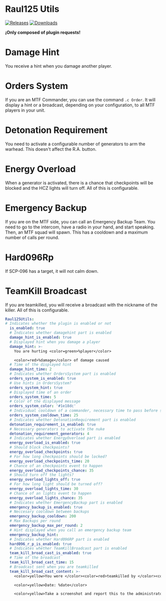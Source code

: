 # Raul125 Utils

<a href="https://github.com/Raul125/Raul125Utils/releases"><img src="https://img.shields.io/github/v/release/Raul125/Raul125Utils?include_prereleases&label=Release" alt="Releases"></a>
<a href="https://github.com/Raul125/Raul125Utils/releases"><img src="https://img.shields.io/github/downloads/Raul125/Raul125Utils/total?label=Downloads" alt="Downloads"></a>

**¡Only composed of plugin requests!**

# Damage Hint
You receive a hint when you damage another player.

# Orders System
If you are an MTF Commander, you can use the command `.c Order`. It will display a hint or a broadcast, depending on your configuration, to all MTF players in your unit.

# Detonation Requirement
You need to activate a configurable number of generators to arm the warhead. This doesn't affect the R.A. button.

# Energy Overload
When a generator is activated, there is a chance that checkpoints will be blocked and the HCZ lights will turn off. All of this is configurable.

# Emergency Backup
If you are on the MTF side, you can call an Emergency Backup Team. You need to go to the intercom, have a radio in your hand, and start speaking. Then, an MTF squad will spawn. This has a cooldown and a maximum number of calls per round.

# Hard096Rp
If SCP-096 has a target, it will not calm down.

# TeamKill Broadcast
If you are teamkilled, you will receive a broadcast with the nickname of the killer. All of this is configurable.

```yaml
Raul125Utils:
# Indicates whether the plugin is enabled or not
  is_enabled: true
  # Indicates whether damagehint part is enabled
  damage_hint_is_enabled: true
  # Displayed hint when you damage a player
  damage_hint: >-
    You are hurting <color=green>%player</color>

    <color=red>%damage</color> of damage caused
  # Time of the displayed hint
  damage_hint_time: 2
  # Indicates whether OrdersSystem part is enabled
  orders_system_is_enabled: true
  # Use hints in OrdersSystem?
  orders_system_hint: true
  # Displayed time of an order
  orders_system_time: 5
  # Color of the displayed message
  orders_system_color: '#1e18dc'
  # Individual cooldown of a commander, necessary time to pass before sending another order
  orders_system_cooldown_time: 25
  # Indicates whether DetonationRequirement part is enabled
  detonation_requirement_is_enabled: true
  # Necessary generators to activate the nuke 
  detonation_requirement_generators: 4
  # Indicates whether EnergyOverload part is enabled
  energy_overload_is_enabled: true
  # Should block checkpoints?
  energy_overload_checkpoints: true
  # For how long checkpoints should be locked?
  energy_overload_checkpoints_time: 20
  # Chance of an checkpoints event to happen
  energy_overload_checkpoints_chance: 35
  # Should turn off the lights?
  energy_overload_lights_off: true
  # For how long light should be turned off? 
  energy_overload_lights_time: 30
  # Chance of an lights event to happen
  energy_overload_lights_chance: 35
  # Indicates whether EmergencyBackup part is enabled
  emergency_backup_is_enabled: true
  # Neccesary cooldown between backups
  emergency_backup_cooldown: 200
  # Max Backups per round
  emergency_backup_max_per_round: 2
  # Hint displayed when you call an emergency backup team
  emergency_backup_hint: 
  # Indicates whether Hard096RP part is enabled
  hard096_r_p_is_enabled: true
  # Indicates whether TeamKillBroadcast part is enabled
  team_kill_broad_cast_is_enabled: true
  # Time of the broadcast
  team_kill_broad_cast_time: 15
  # Broadcast sent when you are teamkilled
  team_kill_broad_cast_content: >-
    <color=yellow>You were </color><color=red>teamkilled by </color><color=green>%player Id: %id</color>

    <color=yellow>Date: %date</color>

    <color=yellow>Take a screenshot and report this to the administrators</color>
```
